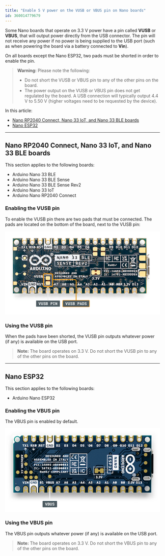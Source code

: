```yaml
---
title: "Enable 5 V power on the VUSB or VBUS pin on Nano boards"
id: 360014779679
---
```


Some Nano boards that operate on 3.3 V power have a pin called **VUSB** or **VBUS**, that will output power directly from the USB connector. The pin will not receive any power if no power is being supplied to the USB port (such as when powering the board via a battery connected to **Vin**).

On all boards except the Nano ESP32, two pads must be shorted in order to enable the pin.

> **Warning:** Please note the following:
>
> * Do not short the VUSB or VBUS pin to any of the other pins on the board.
> * The power output on the VUSB or VBUS pin does not get regulated by the board. A USB connection will typically output 4.4 V to 5.50 V (higher voltages need to be requested by the device).

In this article:

* [Nano RP2040 Connect, Nano 33 IoT, and Nano 33 BLE boards](#rp2040-33)
* [Nano ESP32](#nano-esp32)

---

<a id="rp2040-33"></a>

## Nano RP2040 Connect, Nano 33 IoT, and Nano 33 BLE boards

This section applies to the following boards:

* Arduino Nano 33 BLE
* Arduino Nano 33 BLE Sense
* Arduino Nano 33 BLE Sense Rev2
* Arduino Nano 33 IoT
* Arduino Nano RP2040 Connect

### Enabling the VUSB pin

To enable the VUSB pin there are two pads that must be connected. The pads are located on the bottom of the board, next to the VUSB pin:

![The VUSB pads on the Nano 33 BLE Sense](img/nano-33-ble-rev2-vusb-pin.png)

### Using the VUSB pin

When the pads have been shorted, the VUSB pin outputs whatever power (if any) is available on the USB port.

> **Note:** The board operates on 3.3 V. Do not short the VUSB pin to any of the other pins on the board.

---

<a id="nano-esp32"></a>

## Nano ESP32

This section applies to the following boards:

* Arduino Nano ESP32

### Enabling the VBUS pin

The VBUS pin is enabled by default.

![The VBUS pin on Nano ESP32.](img/nano-esp32-vbus-pin.png)

### Using the VBUS pin

The VBUS pin outputs whatever power (if any) is available on the USB port.

> **Note:** The board operates on 3.3 V. Do not short the VBUS pin to any of the other pins on the board.
